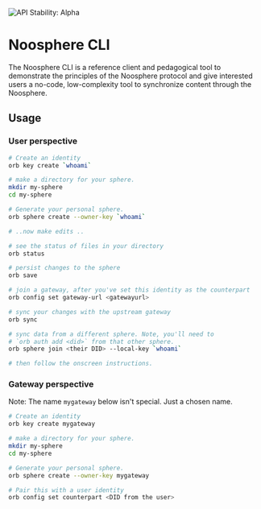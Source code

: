 ![API Stability: Alpha](https://img.shields.io/badge/API%20Stability-Alpha-red)

# Noosphere CLI

The Noosphere CLI is a reference client and pedagogical tool to demonstrate
the principles of the Noosphere protocol and give interested users a
no-code, low-complexity tool to synchronize content through the Noosphere.


## Usage
### User perspective
```sh
# Create an identity
orb key create `whoami`

# make a directory for your sphere.
mkdir my-sphere
cd my-sphere

# Generate your personal sphere.
orb sphere create --owner-key `whoami`

# ..now make edits ..

# see the status of files in your directory
orb status

# persist changes to the sphere
orb save

# join a gateway, after you've set this identity as the counterpart
orb config set gateway-url <gatewayurl>

# sync your changes with the upstream gateway
orb sync

# sync data from a different sphere. Note, you'll need to
# `orb auth add <did>` from that other sphere.
orb sphere join <their DID> --local-key `whoami`

# then follow the onscreen instructions.
```

### Gateway perspective
Note: The name `mygateway` below isn't special. Just a chosen name.

```sh
# Create an identity
orb key create mygateway

# make a directory for your sphere.
mkdir my-sphere
cd my-sphere

# Generate your personal sphere.
orb sphere create --owner-key mygateway

# Pair this with a user identity
orb config set counterpart <DID from the user>
```
